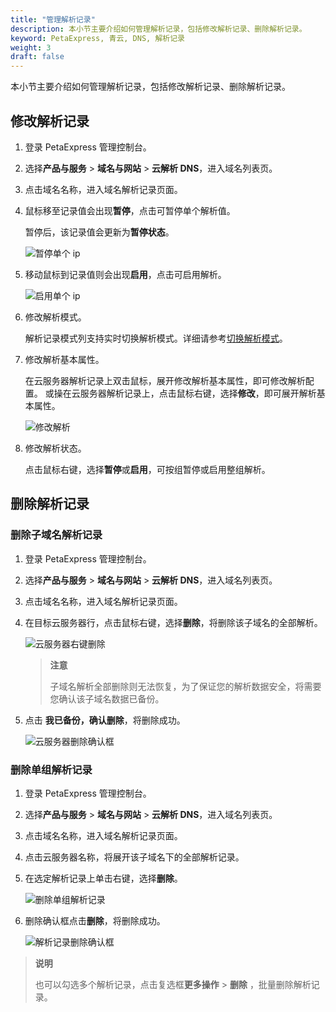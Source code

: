```yaml
---
title: "管理解析记录"
description: 本小节主要介绍如何管理解析记录，包括修改解析记录、删除解析记录。
keyword: PetaExpress, 青云, DNS, 解析记录
weight: 3
draft: false
---
```


本小节主要介绍如何管理解析记录，包括修改解析记录、删除解析记录。

## 修改解析记录

1. 登录 PetaExpress 管理控制台。
2. 选择**产品与服务** > **域名与网站** > **云解析 DNS**，进入域名列表页。
3. 点击域名名称，进入域名解析记录页面。
4. 鼠标移至记录值会出现**暂停**，点击可暂停单个解析值。
   
   暂停后，该记录值会更新为**暂停状态**。

   ![暂停单个 ip](../_images/ip_pause.png)

5. 移动鼠标到记录值则会出现**启用**，点击可启用解析。

   ![启用单个 ip](../_images/ip_play.png)

6. 修改解析模式。
   
   解析记录模式列支持实时切换解析模式。详细请参考[切换解析模式](../resolutionmode)。

7. 修改解析基本属性。
   
   在云服务器解析记录上双击鼠标，展开修改解析基本属性，即可修改解析配置。
   或操在云服务器解析记录上，点击鼠标右键，选择**修改**，即可展开解析基本属性。

   ![修改解析](../_images/dns_modify.png)

8. 修改解析状态。
   
   点击鼠标右键，选择**暂停**或**启用**，可按组暂停或启用整组解析。

## 删除解析记录

### 删除子域名解析记录

1. 登录 PetaExpress 管理控制台。
2. 选择**产品与服务** > **域名与网站** > **云解析 DNS**，进入域名列表页。
3. 点击域名名称，进入域名解析记录页面。
4. 在目标云服务器行，点击鼠标右键，选择**删除**，将删除该子域名的全部解析。

   ![云服务器右键删除](../_images/delete_host.png)

   > **注意**
   >
   > 子域名解析全部删除则无法恢复，为了保证您的解析数据安全，将需要您确认该子域名数据已备份。

5. 点击 **我已备份，确认删除**，将删除成功。
   
   ![云服务器删除确认框](../_images/delete_host2.png)

### 删除单组解析记录

1. 登录 PetaExpress 管理控制台。
2. 选择**产品与服务** > **域名与网站** > **云解析 DNS**，进入域名列表页。
3. 点击域名名称，进入域名解析记录页面。
4. 点击云服务器名称，将展开该子域名下的全部解析记录。
5. 在选定解析记录上单击右键，选择**删除**。

   ![删除单组解析记录](../_images/delete_ip.png)

6. 删除确认框点击**删除**，将删除成功。

   ![解析记录删除确认框](../_images/delete_ip2.png)

> **说明**
>
> 也可以勾选多个解析记录，点击复选框**更多操作** > **删除** ，批量删除解析记录。

